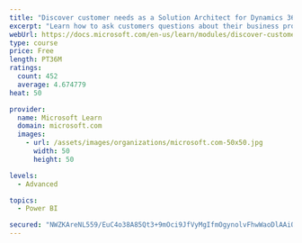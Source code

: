 ```yaml
---
title: "Discover customer needs as a Solution Architect for Dynamics 365 and Power Platform"
excerpt: "Learn how to ask customers questions about their business processes and feature requirements to create a viable solution."
webUrl: https://docs.microsoft.com/en-us/learn/modules/discover-customer-needs/
type: course
price: Free
length: PT36M
ratings:
  count: 452
  average: 4.674779
heat: 50

provider:
  name: Microsoft Learn
  domain: microsoft.com
  images:
    - url: /assets/images/organizations/microsoft.com-50x50.jpg
      width: 50
      height: 50

levels:
  - Advanced

topics:
  - Power BI

secured: "NWZKAreNL559/EuC4o38A85Qt3+9mOci9JfVyMgIfmOgynolvFhwWaoDlAAiQBv1kvfHPkSsDgswmVS9Jrv5FCHnI796ZOD6a6pVN3Hi2SR7aD9ki6N1+Vih35GpvI4U+Uxhjjs5ETXUC5j0eCff8p1YzXqODplqN6YNsW1swuSWsFjqPh3s5E1+yZzzmb/sJsaXUqDwiw+P0cjTYK0tXl6uaM1AzqkRnJoq6gRLnqDym9r0qArNqq2KpkyQ2FQwr/I1USkvhwCn4z6C3olzjOlt1JqeSHIIsupKj6h4Zn17UckCTplcQAkMVAubNEr04kNIK60wVGjDJ3Ox2W1xqxHdvYY0rlgm4SspJoplGpRD2IX3bD+j+IiFw+7fsZ6Km+NQ4keOfAsWiRpA/M/FwUkksA3V7JIu+JfiYffRi6A=;eBWTQjwrZMVxZXJfK7jDsQ=="
---
```


